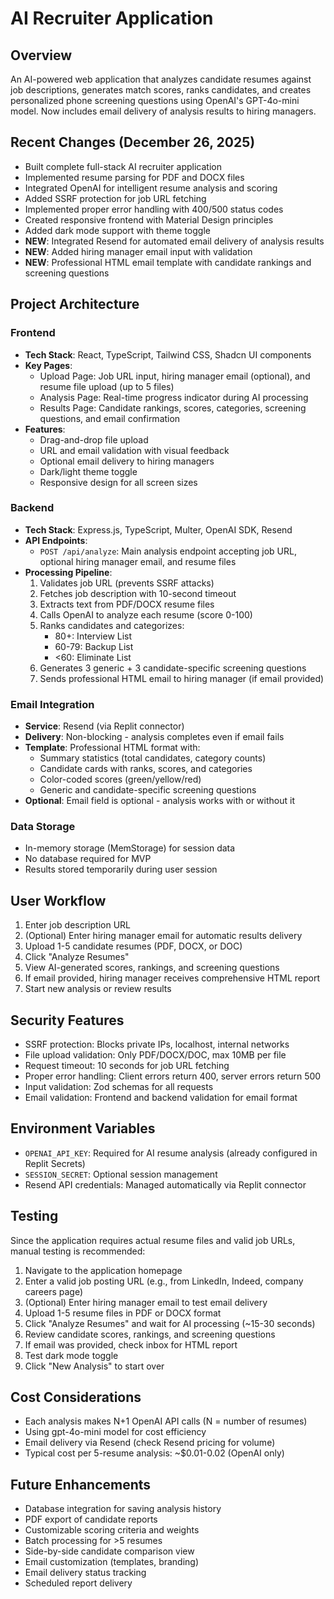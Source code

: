 # AI Recruiter Application

## Overview
An AI-powered web application that analyzes candidate resumes against job descriptions, generates match scores, ranks candidates, and creates personalized phone screening questions using OpenAI's GPT-4o-mini model. Now includes email delivery of analysis results to hiring managers.

## Recent Changes (December 26, 2025)
- Built complete full-stack AI recruiter application
- Implemented resume parsing for PDF and DOCX files
- Integrated OpenAI for intelligent resume analysis and scoring
- Added SSRF protection for job URL fetching
- Implemented proper error handling with 400/500 status codes
- Created responsive frontend with Material Design principles
- Added dark mode support with theme toggle
- **NEW**: Integrated Resend for automated email delivery of analysis results
- **NEW**: Added hiring manager email input with validation
- **NEW**: Professional HTML email template with candidate rankings and screening questions

## Project Architecture

### Frontend
- **Tech Stack**: React, TypeScript, Tailwind CSS, Shadcn UI components
- **Key Pages**:
  - Upload Page: Job URL input, hiring manager email (optional), and resume file upload (up to 5 files)
  - Analysis Page: Real-time progress indicator during AI processing
  - Results Page: Candidate rankings, scores, categories, screening questions, and email confirmation
- **Features**: 
  - Drag-and-drop file upload
  - URL and email validation with visual feedback
  - Optional email delivery to hiring managers
  - Dark/light theme toggle
  - Responsive design for all screen sizes

### Backend
- **Tech Stack**: Express.js, TypeScript, Multer, OpenAI SDK, Resend
- **API Endpoints**:
  - `POST /api/analyze`: Main analysis endpoint accepting job URL, optional hiring manager email, and resume files
- **Processing Pipeline**:
  1. Validates job URL (prevents SSRF attacks)
  2. Fetches job description with 10-second timeout
  3. Extracts text from PDF/DOCX resume files
  4. Calls OpenAI to analyze each resume (score 0-100)
  5. Ranks candidates and categorizes:
     - 80+: Interview List
     - 60-79: Backup List
     - <60: Eliminate List
  6. Generates 3 generic + 3 candidate-specific screening questions
  7. Sends professional HTML email to hiring manager (if email provided)

### Email Integration
- **Service**: Resend (via Replit connector)
- **Delivery**: Non-blocking - analysis completes even if email fails
- **Template**: Professional HTML format with:
  - Summary statistics (total candidates, category counts)
  - Candidate cards with ranks, scores, and categories
  - Color-coded scores (green/yellow/red)
  - Generic and candidate-specific screening questions
- **Optional**: Email field is optional - analysis works with or without it

### Data Storage
- In-memory storage (MemStorage) for session data
- No database required for MVP
- Results stored temporarily during user session

## User Workflow
1. Enter job description URL
2. (Optional) Enter hiring manager email for automatic results delivery
3. Upload 1-5 candidate resumes (PDF, DOCX, or DOC)
4. Click "Analyze Resumes"
5. View AI-generated scores, rankings, and screening questions
6. If email provided, hiring manager receives comprehensive HTML report
7. Start new analysis or review results

## Security Features
- SSRF protection: Blocks private IPs, localhost, internal networks
- File upload validation: Only PDF/DOCX/DOC, max 10MB per file
- Request timeout: 10 seconds for job URL fetching
- Proper error handling: Client errors return 400, server errors return 500
- Input validation: Zod schemas for all requests
- Email validation: Frontend and backend validation for email format

## Environment Variables
- `OPENAI_API_KEY`: Required for AI resume analysis (already configured in Replit Secrets)
- `SESSION_SECRET`: Optional session management
- Resend API credentials: Managed automatically via Replit connector

## Testing
Since the application requires actual resume files and valid job URLs, manual testing is recommended:

1. Navigate to the application homepage
2. Enter a valid job posting URL (e.g., from LinkedIn, Indeed, company careers page)
3. (Optional) Enter hiring manager email to test email delivery
4. Upload 1-5 resume files in PDF or DOCX format
5. Click "Analyze Resumes" and wait for AI processing (~15-30 seconds)
6. Review candidate scores, rankings, and screening questions
7. If email was provided, check inbox for HTML report
8. Test dark mode toggle
9. Click "New Analysis" to start over

## Cost Considerations
- Each analysis makes N+1 OpenAI API calls (N = number of resumes)
- Using gpt-4o-mini model for cost efficiency
- Email delivery via Resend (check Resend pricing for volume)
- Typical cost per 5-resume analysis: ~$0.01-0.02 (OpenAI only)

## Future Enhancements
- Database integration for saving analysis history
- PDF export of candidate reports
- Customizable scoring criteria and weights
- Batch processing for >5 resumes
- Side-by-side candidate comparison view
- Email customization (templates, branding)
- Email delivery status tracking
- Scheduled report delivery
